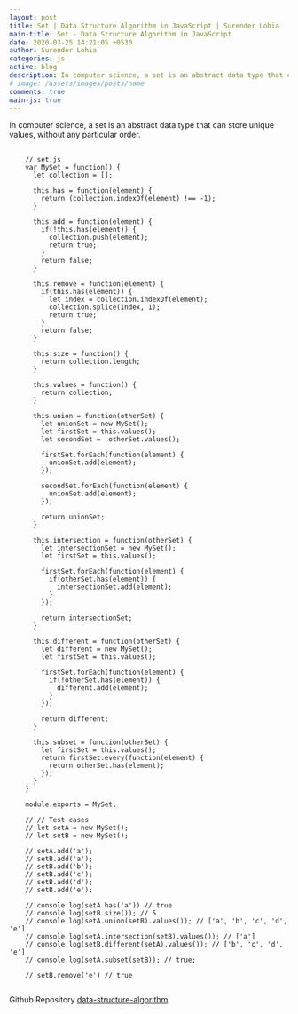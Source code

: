 ```yaml
---
layout: post
title: Set | Data Structure Algorithm in JavaScript | Surender Lohia
main-title: Set - Data Structure Algorithm in JavaScript
date: 2020-03-25 14:21:05 +0530
author: Surender Lohia
categories: js
active: blog
description: In computer science, a set is an abstract data type that can store unique values, without any particular order.
# image: /assets/images/posts/name
comments: true
main-js: true
---
```


In computer science, a set is an abstract data type that can store unique values, without any particular order.

<pre>
  <code class="language-javascript">
    // set.js
    var MySet = function() {
      let collection = [];

      this.has = function(element) {
        return (collection.indexOf(element) !== -1);
      }

      this.add = function(element) {
        if(!this.has(element)) {
          collection.push(element);
          return true;
        }
        return false;
      }

      this.remove = function(element) {
        if(this.has(element)) {
          let index = collection.indexOf(element);
          collection.splice(index, 1);
          return true;
        }
        return false;
      }

      this.size = function() {
        return collection.length;
      }

      this.values = function() {
        return collection;
      }

      this.union = function(otherSet) {
        let unionSet = new MySet();
        let firstSet = this.values();
        let secondSet =  otherSet.values();

        firstSet.forEach(function(element) {
          unionSet.add(element);
        });

        secondSet.forEach(function(element) {
          unionSet.add(element);
        });

        return unionSet;
      }

      this.intersection = function(otherSet) {
        let intersectionSet = new MySet();
        let firstSet = this.values();

        firstSet.forEach(function(element) {
          if(otherSet.has(element)) {
            intersectionSet.add(element);
          }
        });

        return intersectionSet;
      }

      this.different = function(otherSet) {
        let different = new MySet();
        let firstSet = this.values();

        firstSet.forEach(function(element) {
          if(!otherSet.has(element)) {
            different.add(element);
          }
        });

        return different;
      }

      this.subset = function(otherSet) {
        let firstSet = this.values();
        return firstSet.every(function(element) {
          return otherSet.has(element);
        });
      }
    }

    module.exports = MySet;

    // // Test cases
    // let setA = new MySet();
    // let setB = new MySet();

    // setA.add('a');
    // setB.add('a');
    // setB.add('b');
    // setB.add('c');
    // setB.add('d');
    // setB.add('e');

    // console.log(setA.has('a')) // true
    // console.log(setB.size()); // 5
    // console.log(setA.union(setB).values()); // ['a', 'b', 'c', 'd', 'e']
    // console.log(setA.intersection(setB).values()); // ['a']
    // console.log(setB.different(setA).values()); // ['b', 'c', 'd', 'e']
    // console.log(setA.subset(setB)); // true;

    // setB.remove('e') // true
  </code>
</pre>

Github Repository [data-structure-algorithm](https://github.com/SurenderLohia/data-structure-algorithm)
